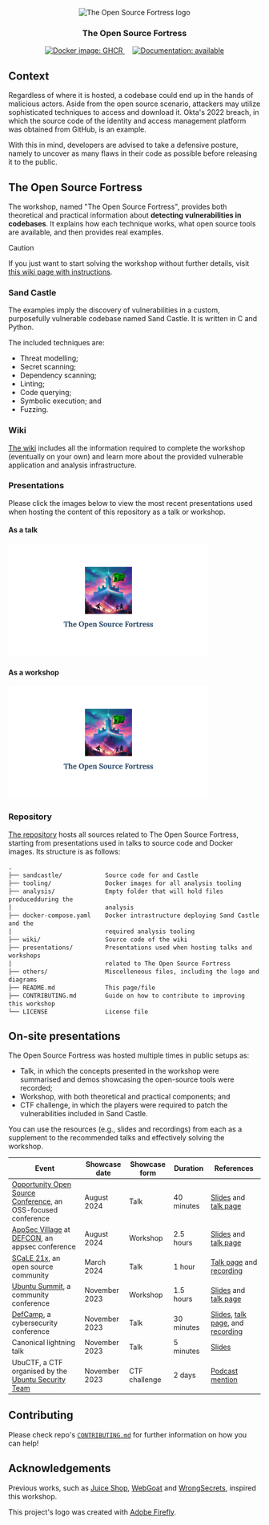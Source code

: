 <!-- Keep this content syced with wiki/docs/index.mdx. -->

<p align="center">
    <img src="others/logo.png" height="256" alt="The Open Source Fortress logo"/>
</p>
<h3 align="center">The Open Source Fortress</h3>
<p align="center" float="left">
    <a href="https://github.com/iosifache/ossfortress/packages">
      <img src="https://img.shields.io/badge/Docker_images-GHCR-blue?logo=docker" height="17" alt="Docker image: GHCR"/>
    </a>
    &nbsp; &nbsp;
    <a href="https://ossfortress.io/">
      <img src="https://img.shields.io/badge/Documentation-available-green?logo=docusaurus" height="17" alt="Documentation: available"/>
    </a>
</p>

## Context

Regardless of where it is hosted, a codebase could end up in the hands of malicious actors. Aside from the open source scenario, attackers may utilize sophisticated techniques to access and download it. Okta's 2022 breach, in which the source code of the identity and access management platform was obtained from GitHub, is an example.

With this in mind, developers are advised to take a defensive posture, namely to uncover as many flaws in their code as possible before releasing it to the public.

## The Open Source Fortress

The workshop, named "The Open Source Fortress", provides both theoretical and practical information about **detecting vulnerabilities in codebases**. It explains how each technique works, what open source tools are available, and then provides real examples.

> [!CAUTION]
> If you just want to start solving the workshop without further details, visit [this wiki page with instructions](https://ossfortress.io/guide).

### Sand Castle

The examples imply the discovery of vulnerabilities in a custom, purposefully vulnerable codebase named Sand Castle. It is written in C and Python.

The included techniques are:
- Threat modelling;
- Secret scanning;
- Dependency scanning;
- Linting;
- Code querying;
- Symbolic execution; and
- Fuzzing.

### Wiki

[The wiki](https://ossfortress.io/) includes all the information required to complete the workshop (eventually on your own) and learn more about the provided vulnerable application and analysis infrastructure.

### Presentations

Please click the images below to view the most recent presentations used when hosting the content of this repository as a talk or workshop.

#### As a talk

<a href="ossfortress.io/oosc">
  <img src="https://raw.githubusercontent.com/iosifache/ossfortress/main/presentations/oosc-24/preview.png" width="400"/>
</a>

#### As a workshop

<a href="ossfortress.io/defcon">
  <img src="https://raw.githubusercontent.com/iosifache/ossfortress/main/presentations/defcon-24/preview.png" width="400"/>
</a>

### Repository

[The repository](https://github.com/iosifache/ossfortress) hosts all sources related to The Open Source Fortress, starting from presentations used in talks to source code and Docker images. Its structure is as follows:

```
.
├── sandcastle/            Source code for and Castle
├── tooling/               Docker images for all analysis tooling
├── analysis/              Empty folder that will hold files producedduring the
|                          analysis
├── docker-compose.yaml    Docker intrastructure deploying Sand Castle and the
|                          required analysis tooling
├── wiki/                  Source code of the wiki
├── presentations/         Presentations used when hosting talks and workshops
|                          related to The Open Source Fortress
├── others/                Miscelleneous files, including the logo and diagrams
├── README.md              This page/file
├── CONTRIBUTING.md        Guide on how to contribute to improving this workshop
└── LICENSE                License file
```

## On-site presentations

The Open Source Fortress was hosted multiple times in public setups as:

- Talk, in which the concepts presented in the workshop were summarised and demos showcasing the open-source tools were recorded;
- Workshop, with both theoretical and practical components; and
- CTF challenge, in which the players were required to patch the vulnerabilities included in Sand Castle.

You can use the resources (e.g., slides and recordings) from each as a supplement to the recommended talks and effectively solving the workshop.

| Event                                                                                                           | Showcase date | Showcase form | Duration   | References                                                                                                                                                                                                                                                               |
| --------------------------------------------------------------------------------------------------------------- | ------------- | ------------- | ---------- | ------------------------------------------------------------------------------------------------------------------------------------------------------------------------------------------------------------------------------------------------------------------------ |
| [Opportunity Open Source Conference](https://events.canonical.com/event/89/overview), an OSS-focused conference | August 2024   | Talk          | 40 minutes | [Slides](https://raw.githubusercontent.com/iosifache/ossfortress/main/presentations/oosc-24/export.pdf) and [talk page](https://events.canonical.com/event/89/contributions/476/)                                                                                        |
| [AppSec Village](https://www.appsecvillage.com) at [DEFCON](https://defcon.org), an appsec conference           | August 2024   | Workshop      | 2.5 hours  | [Slides](https://raw.githubusercontent.com/iosifache/ossfortress/main/presentations/defcon-24/export.pdf) and [talk page](https://www.appsecvillage.com/events/dc-2024/the-open-source-fortress-finding-vulnerabilities-in-your-codebase-using-open-source-tools-677630) |
| [SCaLE 21x](https://www.socallinuxexpo.org/scale/21x), an open source community                                 | March 2024    | Talk          | 1 hour     | [Talk page](https://www.socallinuxexpo.org/scale/21x/presentations/open-source-fortress) and [recording](https://www.youtube.com/watch?v=7egfj6voGcI)                                                                                                                    |
| [Ubuntu Summit](https://events.canonical.com/event/31), a community conference                                  | November 2023 | Workshop      | 1.5 hours  | [Slides](https://raw.githubusercontent.com/iosifache/ossfortress/main/presentations/ubuntu-summit-23/export.pdf) and [talk page](https://events.canonical.com/event/31/contributions/219)                                                                                |
| [DefCamp](https://def.camp/speaker), a cybersecurity conference                                                 | November 2023 | Talk          | 30 minutes | [Slides](https://ossfortress.io/defcamp), [talk page](https://def.camp/speaker/george-andrei-iosif-2), and [recording](https://www.youtube.com/watch?v=EqWcojnXrCE)                                                                                                      |
| Canonical lightning talk                                                                                        | November 2023 | Talk          | 5 minutes  | [Slides](https://raw.githubusercontent.com/iosifache/ossfortress/main/presentations/lightning-talk-23/export.pdf)                                                                                                                                                        |
| UbuCTF, a CTF organised by the [Ubuntu Security Team](https://wiki.ubuntu.com/SecurityTeam)                     | November 2023 | CTF challenge | 2 days     | [Podcast mention](https://ubuntusecuritypodcast.org/episode-213/)                                                                                                                                                                                                        |

## Contributing

Please check repo's [`CONTRIBUTING.md`](https://github.com/iosifache/ossfortress/blob/main/CONTRIBUTING.md) for further information on how you can help!

## Acknowledgements

Previous works, such as [Juice Shop](https://owasp.org/www-project-juice-shop), [WebGoat](https://github.com/WebGoat/WebGoat) and [WrongSecrets](https://owasp.org/www-project-juice-shop), inspired this workshop.

This project's logo was created with [Adobe Firefly](https://firefly.adobe.com).
